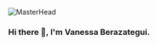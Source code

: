 

![MasterHead](https://user-images.githubusercontent.com/37006656/196012417-1d471109-1f53-4da1-b236-2fea32e1cc3d.jpg)



### Hi there 👋, I'm Vanessa Berazategui.
 
<!--
<a href="https://app.daily.dev/vaneberazategui"><img src="https://api.daily.dev/devcards/52e2c81911bf435f9cc6ba7e3197d861.png?r=zzw" width="400" alt="Vanessa Berazategui's Dev Card"/></a>
 -->
 
<!--
**Vanessa-Berazategui/Vanessa-Berazategui** is a ✨ _special_ ✨ repository because its `README.md` (this file) appears on your GitHub profile.

Here are some ideas to get you started:

- 🔭 I’m currently working on ...
- 🌱 I’m currently learning ...
- 👯 I’m looking to collaborate on ...
- 🤔 I’m looking for help with ...
- 💬 Ask me about ...
- 📫 How to reach me: ...
- 😄 Pronouns: ...
- ⚡ Fun fact: ...
-->
